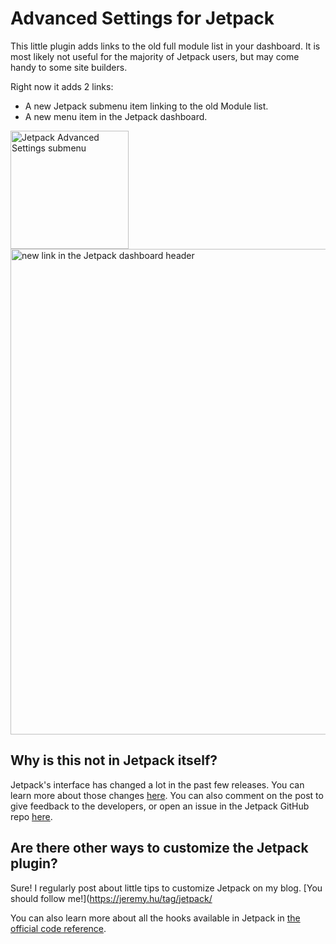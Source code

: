 # Advanced Settings for Jetpack
 
This little plugin adds links to the old full module list in your dashboard. It is most likely not useful for the majority of Jetpack users, but may come handy to some site builders.

Right now it adds 2 links:

- A new Jetpack submenu item linking to the old Module list.
- A new menu item in the Jetpack dashboard.

<img width="189" alt="Jetpack Advanced Settings submenu" src="https://cloud.githubusercontent.com/assets/426388/24730741/bcbb8eae-1a65-11e7-8e03-7d6eea0034d0.png">

<img width="777" alt="new link in the Jetpack dashboard header" src="https://cloud.githubusercontent.com/assets/426388/24730751/cd3a24f2-1a65-11e7-8f99-c808292dbca5.png">

## Why is this not in Jetpack itself?

Jetpack's interface has changed a lot in the past few releases. You can learn more about those changes [here](https://jetpack.com/2017/04/04/settings-overhaul-redesign/). You can also comment on the post to give feedback to the developers, or open an issue in the Jetpack GitHub repo [here](https://github.com/Automattic/Jetpack/issues/new).

## Are there other ways to customize the Jetpack plugin?

Sure! I regularly post about little tips to customize Jetpack on my blog. [You should follow me!](https://jeremy.hu/tag/jetpack/

You can also learn more about all the hooks available in Jetpack in [the official code reference](https://developer.jetpack.com/).
